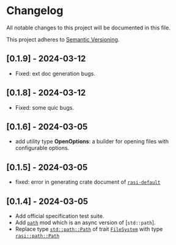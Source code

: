 # Changelog

All notable changes to this project will be documented in this file.

This project adheres to [Semantic Versioning](https://semver.org).

<!--
Note: In this file, do not use the hard wrap in the middle of a sentence for compatibility with GitHub comment style markdown rendering.
-->
## [0.1.9] - 2024-03-12

- Fixed: ext doc generation bugs.

## [0.1.8] - 2024-03-12

- Fixed: some quic bugs.

## [0.1.6] - 2024-03-05

- add utility type **OpenOptions**: a builder for opening files with configurable options.

## [0.1.5] - 2024-03-05

- fixed: error in generating crate document of [`rasi-default`](/crates/default/)

## [0.1.4] - 2024-03-05

- Add official specification test suite.
- Add [`path`](/crates/syscall/src/path/) mod which is an async version of [`std::path`].
- Replace type [`std::path::Path`](https://doc.rust-lang.org/std/path/struct.Path.html) of trait [`FileSystem`](/crates/syscall/src/fs.rs) with type [`rasi::path::Path`](/crates/syscall/src/path/mod.rs)
